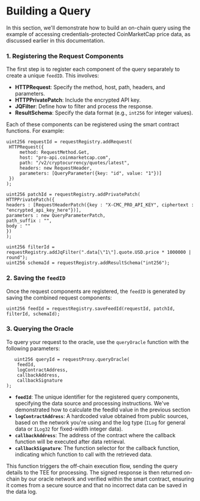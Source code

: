 # Building a Query

In this section, we'll demonstrate how to build an on-chain query using the example of accessing credentials-protected
CoinMarketCap price data, as discussed earlier in this documentation.

### 1. Registering the Request Components

The first step is to register each component of the query separately to create a unique `feedID`. This involves:

- **HTTPRequest**: Specify the method, host, path, headers, and parameters.
- **HTTPPrivatePatch**: Include the encrypted API key.
- **JQFilter**: Define how to filter and process the response.
- **ResultSchema**: Specify the data format (e.g., `int256` for integer values).

Each of these components can be registered using the smart contract functions. For example:

   ```solidity
   uint256 requestId = requestRegistry.addRequest(
    HTTPRequest({
        method: RequestMethod.Get,
        host: "pro-api.coinmarketcap.com",
        path: "/v2/cryptocurrency/quotes/latest",
        headers: new RequestHeader,
        parameters: [QueryParameter({key: "id", value: "1"})]
    })
);

uint256 patchId = requestRegistry.addPrivatePatch(
HTTPPrivatePatch({
headers : [RequestHeaderPatch({key : "X-CMC_PRO_API_KEY", ciphertext : "encrypted_api_key_here"})],
parameters : new QueryParameterPatch,
path_suffix : "",
body : ""
})
);

uint256 filterId = requestRegistry.addJqFilter(".data[\"1\"].quote.USD.price * 1000000 | round");
uint256 schemaId = requestRegistry.addResultSchema("int256");
   ```

### 2. Saving the `feedID`

Once the request components are registered, the `feedID` is generated by saving the combined request components:

   ```solidity
   uint256 feedId = requestRegistry.saveFeedId(requestId, patchId, filterId, schemaId);
   ```

### 3. Querying the Oracle

To query your request to the oracle, use the `queryOracle` function with the following parameters:

```solidity
   uint256 queryId = requestProxy.queryOracle(
    feedId,
    logContractAddress,
    callbackAddress,
    callbackSignature
);
   ```

- **`feedId`**: The unique identifier for the registered query components, specifying the data source and processing
  instructions. We've demonstrated how to calculate the feedId value in the previous section
- **`logContractAddress`**: A hardcoded value obtained from public sources, based on the network you're using and the
  log type (`ILog` for general data or `ILog32` for fixed-width integer data).
- **`callbackAddress`**: The address of the contract where the callback function will be executed after data retrieval.
- **`callbackSignature`**: The function selector for the callback function, indicating which function to call with the
  retrieved data.

This function triggers the off-chain execution flow, sending the query details to the TEE for processing. The signed response is then returned on-chain by our oracle network and verified within the smart contract, ensuring it comes from a secure source and that no incorrect data can be saved in the data log.
